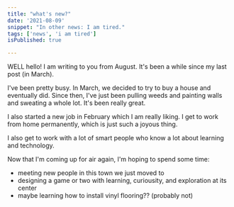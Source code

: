 ```yaml
---
title: "what's new?"
date: '2021-08-09'
snippet: "In other news: I am tired."
tags: ['news', 'i am tired']
isPublished: true

---
```

WELL hello! I am writing to you from August. It's been a while since my last post (in March). 

I've been pretty busy. In March, we decided to try to buy a house and eventually did. Since then, I've just been pulling weeds and painting walls and sweating a whole lot. It's been really great. 

I also started a new job in February which I am really liking. I get to work from home permanently, which is just such a joyous thing. 

I also get to work with a lot of smart people who know a lot about learning and technology. 

Now that I'm coming up for air again, I'm hoping to spend some time: 
* meeting new people in this town we just moved to
* designing a game or two with learning, curiousity, and exploration at its center
* maybe learning how to install vinyl flooring?? (probably not)




